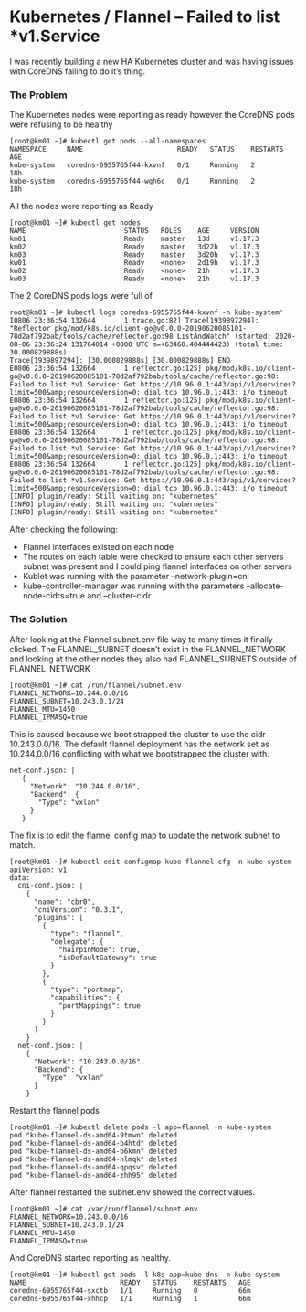 # Kubernetes / Flannel – Failed to list *v1.Service
I was recently building a new HA Kubernetes cluster and was having issues with CoreDNS failing to do it’s thing.
### The Problem
The Kubernetes nodes were reporting as ready however the CoreDNS pods were refusing to be healthy
```
[root@km01 ~]# kubectl get pods --all-namespaces
NAMESPACE     NAME                       READY   STATUS    RESTARTS   AGE
kube-system   coredns-6955765f44-kxvnf   0/1     Running   2          18h
kube-system   coredns-6955765f44-wgh6c   0/1     Running   2          18h
```
All the nodes were reporting as Ready
```
[root@km01 ~]# kubectl get nodes
NAME                        STATUS   ROLES    AGE     VERSION
km01                        Ready    master   13d     v1.17.3
km02                        Ready    master   3d22h   v1.17.3
km03                        Ready    master   3d20h   v1.17.3
kw01                        Ready    <none>   2d19h   v1.17.3
kw02                        Ready    <none>   21h     v1.17.3
kw03                        Ready    <none>   21h     v1.17.3
```
The 2 CoreDNS pods logs were full of
```
root@km01 ~]# kubectl logs coredns-6955765f44-kxvnf -n kube-system'
I0806 23:36:54.132644       1 trace.go:82] Trace[1939897294]: "Reflector pkg/mod/k8s.io/client-go@v0.0.0-20190620085101-78d2af792bab/tools/cache/reflector.go:98 ListAndWatch" (started: 2020-08-06 23:36:24.131764014 +0000 UTC m=+63460.404444423) (total time: 30.000829888s):
Trace[1939897294]: [30.000829888s] [30.000829888s] END
E0806 23:36:54.132664       1 reflector.go:125] pkg/mod/k8s.io/client-go@v0.0.0-20190620085101-78d2af792bab/tools/cache/reflector.go:98: Failed to list *v1.Service: Get https://10.96.0.1:443/api/v1/services?limit=500&amp;resourceVersion=0: dial tcp 10.96.0.1:443: i/o timeout
E0806 23:36:54.132664       1 reflector.go:125] pkg/mod/k8s.io/client-go@v0.0.0-20190620085101-78d2af792bab/tools/cache/reflector.go:98: Failed to list *v1.Service: Get https://10.96.0.1:443/api/v1/services?limit=500&amp;resourceVersion=0: dial tcp 10.96.0.1:443: i/o timeout
E0806 23:36:54.132664       1 reflector.go:125] pkg/mod/k8s.io/client-go@v0.0.0-20190620085101-78d2af792bab/tools/cache/reflector.go:98: Failed to list *v1.Service: Get https://10.96.0.1:443/api/v1/services?limit=500&amp;resourceVersion=0: dial tcp 10.96.0.1:443: i/o timeout
E0806 23:36:54.132664       1 reflector.go:125] pkg/mod/k8s.io/client-go@v0.0.0-20190620085101-78d2af792bab/tools/cache/reflector.go:98: Failed to list *v1.Service: Get https://10.96.0.1:443/api/v1/services?limit=500&amp;resourceVersion=0: dial tcp 10.96.0.1:443: i/o timeout
[INFO] plugin/ready: Still waiting on: "kubernetes"
[INFO] plugin/ready: Still waiting on: "kubernetes"
[INFO] plugin/ready: Still waiting on: "kubernetes"
```
After checking the following:

- Flannel interfaces existed on each node
- The routes on each table were checked to ensure each other servers subnet was present and I could ping flannel interfaces on other servers
- Kublet was running with the parameter –network-plugin=cni
- kube-controller-manager was running with the parameters –allocate-node-cidrs=true and –cluster-cidr

### The Solution
After looking at the Flannel subnet.env file way to many times it finally clicked. The FLANNEL_SUBNET doesn’t exist in the FLANNEL_NETWORK and looking at the other nodes they also had FLANNEL_SUBNETS outside of FLANNEL_NETWORK
```
[root@km01 ~]# cat /run/flannel/subnet.env
FLANNEL_NETWORK=10.244.0.0/16
FLANNEL_SUBNET=10.243.0.1/24
FLANNEL_MTU=1450
FLANNEL_IPMASQ=true
```
This is caused because we boot strapped the cluster to use the cidr 10.243.0.0/16. The default flannel deployment has the network set as 10.244.0.0/16 conflicting with what we bootstrapped the cluster with.
```
net-conf.json: |
   {
     "Network": "10.244.0.0/16",
     "Backend": {
       "Type": "vxlan"
     }
   }
```
The fix is to edit the flannel config map to update the network subnet to match.
```
[root@km01 ~]# kubectl edit configmap kube-flannel-cfg -n kube-system
apiVersion: v1
data:
  cni-conf.json: |
    {
      "name": "cbr0",
      "cniVersion": "0.3.1",
      "plugins": [
        {
          "type": "flannel",
          "delegate": {
            "hairpinMode": true,
            "isDefaultGateway": true
          }
        },
        {
          "type": "portmap",
          "capabilities": {
            "portMappings": true
          }
        }
      ]
    }
  net-conf.json: |
    {
      "Network": "10.243.0.0/16",
      "Backend": {
        "Type": "vxlan"
      }
    }
```
Restart the flannel pods
```
[root@km01 ~]# kubectl delete pods -l app=flannel -n kube-system
pod "kube-flannel-ds-amd64-9tmwn" deleted
pod "kube-flannel-ds-amd64-b4htd" deleted
pod "kube-flannel-ds-amd64-b6kmn" deleted
pod "kube-flannel-ds-amd64-nlmqk" deleted
pod "kube-flannel-ds-amd64-qpqsv" deleted
pod "kube-flannel-ds-amd64-zhh95" deleted
```
After flannel restarted the subnet.env showed the correct values.
```
[root@km01 ~]# cat /var/run/flannel/subnet.env
FLANNEL_NETWORK=10.243.0.0/16
FLANNEL_SUBNET=10.243.0.1/24
FLANNEL_MTU=1450
FLANNEL_IPMASQ=true
```
And CoreDNS started reporting as healthy.
```
[root@km01 ~]# kubectl get pods -l k8s-app=kube-dns -n kube-system
NAME                       READY   STATUS    RESTARTS   AGE
coredns-6955765f44-sxctb   1/1     Running   0          66m
coredns-6955765f44-xhhcp   1/1     Running   1          66m
```